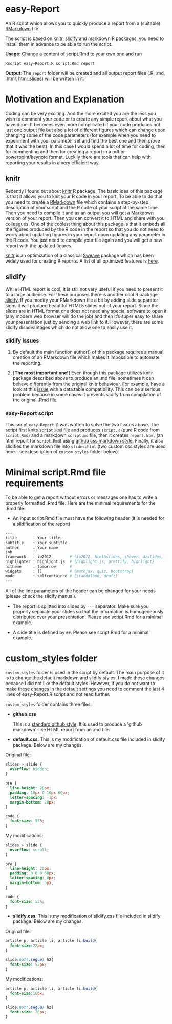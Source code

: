 easy-Report
=============

An R script which allows you to quickly produce a report from a (suitable) [RMarkdown](http://www.rstudio.com/ide/docs/authoring/using_markdown) file.

The script is based on [knitr](https://github.com/yihui/knitr), [slidify](https://github.com/ramnathv/slidify) and [markdown](http://cran.r-project.org/web/packages/markdown/index.html) R packages, you need to install them in advance to be able to run the script.

__Usage__: Change a content of script.Rmd to your own one and run

```bash
Rscript easy-Report.R script.Rmd report
```
__Output__: The `report` folder will be created and all output report files (.R, .md, .html, html_slides) will be written in it.

Motivation and Explanation
=============

Coding can be very exciting. And the more excited you are the less you wish to comment your code or to create any simple report about what you have done. It becomes even more complicated if your code produces not just one output file but also a lot of different figures which can change upon changing some of the code parameters (for example when you need to experiment with your parameter set and find the best one and then prove that it was the best). In this case I would spend a lot of time for coding, then for commenting and then for creating a report in a pdf or powerpoint/keynote format. Luckily there are tools that can help with reporting your results in a very efficient way.

knitr
-------------

Recently I found out about [knitr](https://github.com/yihui/knitr) R package. The basic idea of this package is that it allows you to knit your R code in your report. To be able to do that you need to create a [RMarkdown](http://www.rstudio.com/ide/docs/authoring/using_markdown) file which contains a step-by-step description of your script and the R code of your script at the same time. Then you need to compile it and as an output you will get a [Markdown](http://en.wikipedia.org/wiki/Markdown) version of your report. Then you can convert it to HTML and share with you colleagues. One of the coolest thing about this package is that it embeds all the figures produced by the R code in the report so that you do not need to worry about updating figures in your report upon updating any parameter in the R code. You just need to compile your file again and you will get a new report with the updated figures.

[knitr](https://github.com/yihui/knitr) is an optimization of a classical [Sweave](http://www.stat.uni-muenchen.de/~leisch/Sweave/) package which has been widely used for creating R reports. A list of all optimized features is [here](https://github.com/yihui/knitr#motivation).

slidify
-------------

While HTML report is cool, it is still not very useful if you need to present it to a large audience. For these purposes there is another cool R package [slidify](https://github.com/ramnathv/slidify). If you modify your RMarkdown file a bit by adding slide separator signs it will produce beautiful HTML5 slides out of your report. Since the slides are in HTML format one does not need any special software to open it (any modern web browser will do the job) and then it’s super easy to share your presentation just by sending a web link to it. However, there are some slidify disadvantages which do not allow one to easily use it.

### slidify issues

1. By default the main function author() of this package requires a manual creation of an RMarkdown file which makes it impossible to automate the reporting.

2. [__The most important one!__] Even though this package utilizes knitr package described above to produce an .md file, sometimes it can behave differently from the original knitr behaviour. For example, have a look at this [issue](https://github.com/ramnathv/slidify/issues/276) with a data.table compatibility. This can be a serious problem because in some cases it prevents slidify from compilation of the original .Rmd file.

### easy-Report script

This script `easy-Report.R` was written to solve the two issues above. The script first knits `script.Rmd` file and produces `script.R` (pure R code from `script.Rmd`) and a markdown `script.md` file, then it creates `report.html` (an html report for `script.Rmd`) using [github css markdown style](https://gist.github.com/andyferra/2554919). Finally, it also slidifies the markdown file into `slides.html` (two custom css styles are used here - see description of `custom_styles` folder below).

Minimal script.Rmd file requirements
==============

To be able to get a report without errors or messages one has to write a properly formatted .Rmd file. Here are the minimal requirements for the .Rmd file:

* An input script.Rmd file must have the following header (it is needed for a slidification of the report)

```bash
---
title       : Your title
subtitle    : Your subtitle
author      : Your name
job         :
framework   : io2012        # {io2012, html5slides, shower, dzslides, ...}
highlighter : highlight.js  # {highlight.js, prettify, highlight}
hitheme     : tomorrow      #
widgets     : []            # {mathjax, quiz, bootstrap}
mode        : selfcontained # {standalone, draft}
---
```

All of the line parameters of the header can be changed for your needs (please check the slidify manual).

* The report is splitted into slides by `---` separator. Make sure you properly separate your slides so that the information is homogeneously distributed over your presentation. Please see script.Rmd for a minimal example.

* A slide title is defined by `##`. Please see script.Rmd for a minimal example.

custom_styles folder
==============

`custom_styles` folder is used in the script by default. The main purpose of it is to change the default markdown and slidify styles. I made these changes because I did not like the default styles. However, if you do not want to make these changes in the default settings you need to comment the last 4 lines of easy-Report.R script and not read further.

`custom_styles` folder contains three files:

* __github.css__

    This is a [standard github style](https://gist.github.com/andyferra/2554919). It is used to produce a 'github markdown'-like HTML report from an .md file.
  
  
* __default.css__: This is my modification of default.css file included in slidify package. Below are my changes.

Original file:

```css
slides > slide {
  overflow: hidden;
}

pre {
  line-height: 28px;
  padding: 10px 0 10px 60px;
  letter-spacing: -1px;
  margin-bottom: 20px;
}

code {
  font-size: 95%;
}
```

My modifications:

```css
slides > slide {
  overflow: scroll;
}

pre {
  line-height: 20px;
  padding: 0 0 0 60px;
  letter-spacing: 0px;
  margin-bottom: 5px;
}

code {
  font-size: 55%;
}
```

* __slidify.css__: This is my modification of slidify.css file included in slidify package. Below are my changes.

Original file:  

```css
article p, article li, article li.build{
  font-size:22px;
}

slide:not(.segue) h2{
  font-size: 52px;
}
```

My modifications:  

```css
article p, article li, article li.build{
  font-size:16px;
}

slide:not(.segue) h2{
  font-size: 26px;
}
```
